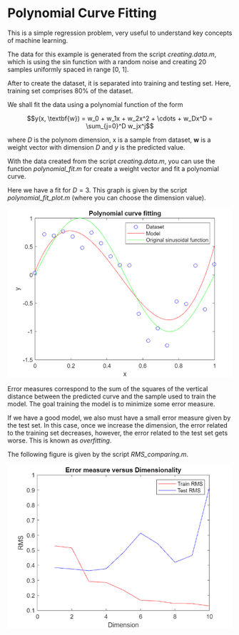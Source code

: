 # Polynomial Curve Fitting
 This is a simple regression problem, very useful to understand key concepts of machine learning.
 
 
 The data for this example is generated from the script _creating.data.m_, which is using the sin function with a random noise and creating 20 samples uniformly spaced in range [0, 1].

 After to create the dataset, it is separated into training and testing set. Here, training set comprises 80% of the dataset.

 We shall fit the data using a polynomial function of the form

 $$y(x, \textbf{w}) = w_0 + w_1x + w_2x^2 + \cdots + w_Dx^D = \sum_{j=0}^D w_jx^j$$

 where $D$ is the polynom dimension, x is a sample from dataset, $\textbf{w}$ is a weight vector with dimension $D$ and $y$ is the predicted value.

 With the data created from the script _creating.data.m_, you can use the function _polynomial\_fit.m_ for create a weight vector and fit a polynomial curve.

 Here we have a fit for $D = 3$. This graph is given by the script _polynomial\_fit\_plot.m_ (where you can choose the dimension value).

![fit curve with D=3](fit_curve.png "Fit curve with D=3")

Error measures correspond to the sum of the squares of the vertical distance between the predicted curve and the sample used to train the model. The goal training the model is to minimize some error measure.

If we have a good model, we also must have a small error measure given by the test set. In this case, once we increase the dimension, the error related to the training set decreases, however, the error related to the test set gets worse. This is known as _overfitting_.

The following figure is given by the script _RMS\_comparing.m_.

![error versus dimensionality](error_vs_dim.png "error versus dimensionality")
